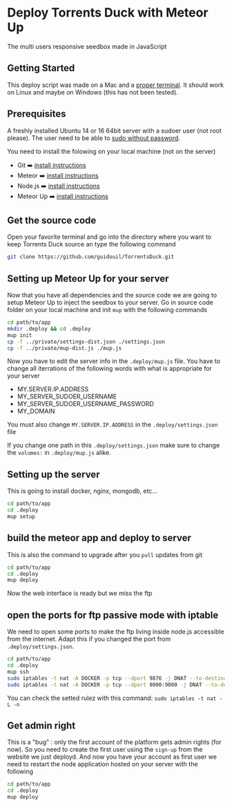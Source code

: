 # Deploy Torrents Duck with Meteor Up

The multi users responsive seedbox made in JavaScript

## Getting Started

This deploy script was made on a Mac and a [proper terminal](https://www.iterm2.com/). It should work on Linux and maybe on Windows (this has not been tested).

## Prerequisites

A freshly installed Ubuntu 14 or 16 64bit server with a sudoer user (not root please).
The user need to be able to [sudo without password](http://meteor-up.com/docs.html#ssh-based-authentication-with-sudo).

You need to install the folowing on your local machine (not on the server)
* Git ➡️ [install instructions](https://git-scm.com/downloads)
* Meteor ➡️ [install instructions](https://www.meteor.com/install)
* Node.js ➡️ [install instructions](https://nodejs.org/)
* Meteor Up ➡️ [install instructions](http://meteor-up.com/)

## Get the source code
Open your favorite terminal and go into the directory  where you want to keep Torrents Duck source an type the following command

```sh
git clone https://github.com/guidouil/TorrentsDuck.git
```

## Setting up Meteor Up for your server

Now that you have all dependencies and the source code we are going to setup Meteor Up to inject the seedbox to your server. Go in source code folder on your local machine and init `mup` with the following commands

```sh
cd path/to/app
mkdir .deploy && cd .deploy
mup init
cp -f ../private/settings-dist.json ./settings.json
cp -f ../private/mup-dist.js ./mup.js
```

Now you have to edit the server info in the `.deploy/mup.js` file. You have to change all iterrations of the following words with what is appropriate for your server
* MY.SERVER.IP.ADDRESS
* MY_SERVER_SUDOER_USERNAME
* MY_SERVER_SUDOER_USERNAME_PASSWORD
* MY_DOMAIN

You must also change `MY.SERVER.IP.ADDRESS` in the `.deploy/settings.json` file

If you change one path in this `.deploy/settings.json` make sure to change the `volumes:` in `.deploy/mup.js` alike.

## Setting up the server

This is going to install docker, nginx, mongodb, etc...

```sh
cd path/to/app
cd .deploy
mup setup
```

## build the meteor app and deploy to server

This is also the command to upgrade after you `pull` updates from git

```sh
cd path/to/app
cd .deploy
mup deploy
```

Now the web interface is ready but we miss the ftp

## open the ports for ftp passive mode with iptable

We need to open some ports to make the ftp living inside node.js accessible from the internet. Adapt this if you changed the port from `.deploy/settings.json`.

```sh
cd path/to/app
cd .deploy
mup ssh
sudo iptables -t nat -A DOCKER -p tcp --dport 9876 -j DNAT --to-destination 172.17.0.5:9876
sudo iptables -t nat -A DOCKER -p tcp --dport 8000:9000 -j DNAT --to-destination 172.17.0.5:8000-9000
```

You can check the setted rulez with this command: `sudo iptables -t nat -L -n`

## Get admin right

This is a "bug" : only the first account of the platform gets admin rights (for now). So you need to create the first user using the `sign-up` from the website we just deployd. And now you have your account as first user we need to restart the node application hosted on your server with the following

```sh
cd path/to/app
cd .deploy
mup deploy
```
